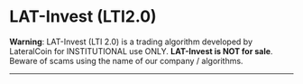 # LAT-Invest (LTI2.0)
**Warning**: LAT-Invest (LTI 2.0) is a trading algorithm developed by LateralCoin for INSTITUTIONAL use ONLY. **LAT-Invest is NOT for sale**. Beware of scams using the name of our company / algorithms. 
<hr />
